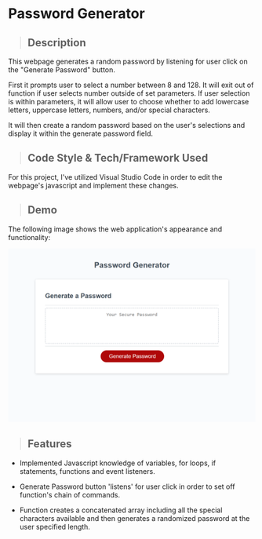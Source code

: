 # Password Generator

>## Description

 This webpage generates a random password by listening for user click on the "Generate Password" button.

 First it prompts user to select a number between 8 and 128. It will exit out of function if user selects number outside of set parameters.
 If user selection is within parameters, it will allow user to choose whether to add lowercase letters, uppercase letters, numbers, and/or 
 special characters. 

 It will then create a random password based on the user's selections and display it within the generate password field.

>## Code Style & Tech/Framework Used

  For this project, I've utilized Visual Studio Code in order to edit the webpage's javascript and implement these changes.


>## Demo

The following image shows the web application's appearance and functionality:


![The Generate Password webpage includes a header titled "Password Generator", a card a with text that states "Your Secure Password", and a button named "Generate Password"](./Develop/assets/password-generator.png)


>## Features

* Implemented Javascript knowledge of variables, for loops, if statements, functions and event listeners.

* Generate Password button 'listens' for user click in order to set off function's chain of commands.

* Function creates a concatenated array including all the special characters available and then generates a randomized password at the user specified length.



